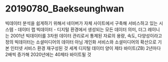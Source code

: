 # 20190780_Baekseunghwan
빅데이터 분석을 쉽게하기 위해서 네이버가 자체 사이트에서 구축해 서비스하고 있는 시스템 - 데이터 랩
빅데이터 - 디지털 환경에서 생성되는 모든 데이터 의미, 더그 레이니는 2001년 빅데이터를 3차원 데이터 관리로서 통제된 자료의 용량, 속도, 다양성이라고 정의
빅데이터는 소셜미디어의 데이터 아님
개인화 서비스와 소셜미디어의 확산으로 기본 인터넷 서비스 환경 재구성된 것
세계 디지털 데이터 양이 제타 바이트(ZB) 2년마다 2배씩 증가해 2020년에는 40제타 바이트될 것

